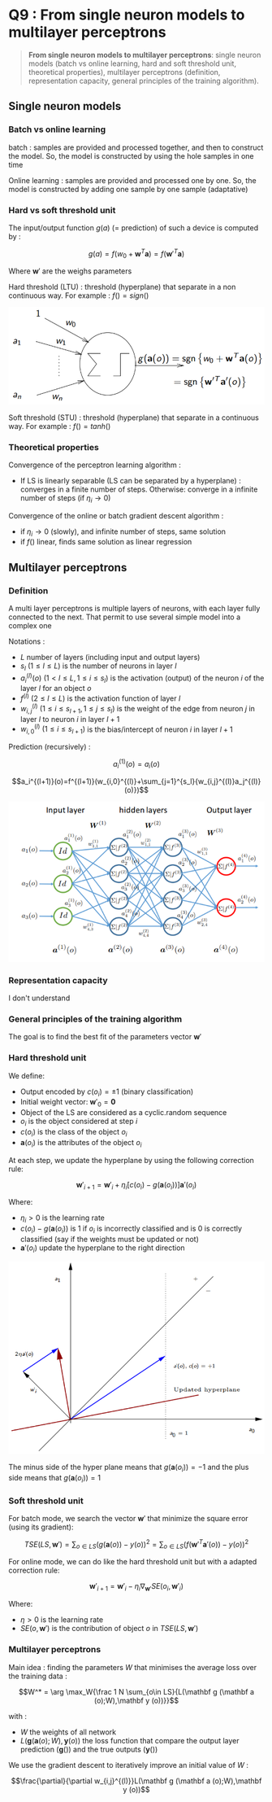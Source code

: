 # Q9 : From single neuron models to multilayer perceptrons

> **From single neuron models to multilayer perceptrons**: single neuron models (batch vs online learning, hard and soft threshold unit, theoretical properties), multilayer perceptrons (definition, representation capacity, general principles of the training algorithm).

## Single neuron models

### Batch vs online learning

batch : samples are provided and processed together, and then to construct the model. So, the model is constructed by using the hole samples in one time

Online learning : samples are provided and processed one by one. So, the model is constructed by adding one sample by one sample (adaptative)

### Hard vs soft threshold unit

The input/output function $g(a)$ (= prediction) of such a device is computed by :

$$g(a) = f(w_0+\mathbf w^T \mathbf a) = f(\mathbf w'^T \mathbf a)$$

Where $\mathbf w'$ are the weighs parameters

Hard threshold (LTU) : threshold (hyperplane) that separate in a non continuous way. For example : $f() = sign()$

![](attachments/Pasted%20image%2020231227105336.png)

Soft threshold (STU) : threshold (hyperplane) that separate in a continuous way. For example : $f()=tanh()$

### Theoretical properties

Convergence of the perceptron learning algorithm :
- If LS is linearly separable (LS can be separated by a hyperplane) : converges in a finite number of steps. Otherwise: converge in a infinite number of steps (if $\eta_i \rightarrow 0$)

Convergence of the online or batch gradient descent algorithm :
- if $\eta_i \rightarrow 0$ (slowly), and infinite number of steps, same solution
- if $f()$ linear, finds same solution as linear regression

## Multilayer perceptrons

### Definition

A multi layer perceptrons is multiple layers of neurons, with each layer fully connected to the next. That permit to use several simple model into a complex one

Notations :
- $L$ number of layers (including input and output layers)
- $s_l$ $(1\leq l \leq L)$ is the number of neurons in layer $l$
- $a_i^{(l)}(o)$ $(1< l \leq L, 1 \leq i \leq s_l)$ is the activation (output) of the neuron $i$ of the layer $l$ for an object $o$
- $f^{(l)}$ $(2\le l \leq L)$ is the activation function of layer $l$
- $w_{i,j}^{(l)}$ $(1\leq i \leq s_{l+1}, 1 \leq j \leq s_l)$ is the weight of the edge from neuron $j$ in layer $l$ to neuron $i$ in layer $l+1$
- $w_{i,0}^{(l)}$ $(1\leq i \leq s_{l+1})$ is the bias/intercept of neuron $i$ in layer $l+1$

Prediction (recursively) :

$$a_i^{(1)}(o) = a_i (o)$$

$$a_i^{(l+1)}(o)=f^{(l+1)}(w_{i,0}^{(l)}+\sum_{j=1}^{s_l}{w_{i,j}^{(l)}a_j^{(l)}(o)})$$

![](attachments/Pasted%20image%2020231022175842.png)

### Representation capacity

I don't understand

### General principles of the training algorithm

The goal is to find the best fit of the parameters vector $\mathbf w'$

### Hard threshold unit

We define:
- Output encoded by $c(o_i) = \pm 1$ (binary classification)
- Initial weight vector: $\mathbf w'_0 = \mathbf 0$
- Object of the LS are considered as a cyclic.random sequence
- $o_i$ is the object considered at step $i$
- $c(o_i)$ is the class of the object $o_i$
- $\mathbf a(o_i)$ is the attributes of the object $o_i$

At each step, we update the hyperplane by using the following correction rule:

$$\mathbf w'_{i+1} = \mathbf w'_i+\eta_i[c(o_i)-g(\mathbf a(o_i))]\mathbf a'(o_i)$$

Where:
- $\eta_i>0$ is the learning rate
- $c(o_i)-g(\mathbf a(o_i))$ is $1$ if $o_i$ is incorrectly classified and is $0$ is correctly classified (say if the weights must be updated or not)
- $\mathbf a'(o_i)$ update the hyperplane to the right direction

![](attachments/Pasted%20image%2020231227111208.png)

The minus side of the hyper plane means that $g(\mathbf a(o_i)) = -1$ and the plus side means that $g(\mathbf a(o_i)) = 1$

### Soft threshold unit

For batch mode, we search the vector $\mathbf w'$ that minimize the square error (using its gradient):

$$TSE(LS, \mathbf w') = \sum_{o\in LS}{(g(\mathbf a(o)) - y(o))^2} = \sum_{o\in LS}{(f(\mathbf w'^T \mathbf a'(o)) - y(o))^2}$$

For online mode, we can do like the hard threshold unit but with a adapted correction rule:

$$\mathbf w'_{i+1} = \mathbf w'_i-\eta_i\nabla_{\mathbf w'}SE(o_i, \mathbf w'_i)$$

Where:
- $\eta > 0$ is the learning rate
- $SE(o, \mathbf w')$ is the contribution of object $o$ in $TSE(LS, \mathbf w')$

### Multilayer perceptrons

Main idea : finding the parameters $W$ that minimises the average loss over the training data :

$$W^* = \arg \max_W{\frac 1 N \sum_{o\in LS}{L(\mathbf g (\mathbf a (o);W),\mathbf y (o))}}$$

with :
- $W$ the weights of all network
- $L(\mathbf g (\mathbf a (o);W),\mathbf y (o))$ the loss function that compare the output layer prediction ($\mathbf g()$) and the true outputs ($\mathbf y()$)

We use the gradient descent to iteratively improve an initial value of $W$ :

$$\frac{\partial}{\partial w_{i,j}^{(l)}}L(\mathbf g (\mathbf a (o);W),\mathbf y (o))$$
